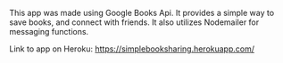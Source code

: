 This app was made using Google Books Api. It provides a simple way to save books, and connect with friends. It also utilizes Nodemailer for messaging functions.

Link to app on Heroku:
https://simplebooksharing.herokuapp.com/